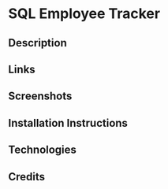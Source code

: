 # SQL Employee Tracker

## Description

## Links

## Screenshots

## Installation Instructions

## Technologies

## Credits


